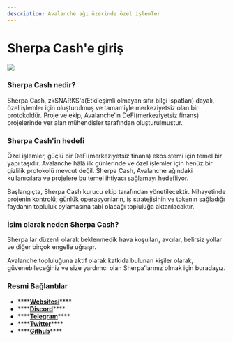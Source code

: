 ```yaml
---
description: Avalanche ağı üzerinde özel işlemler
---
```


# Sherpa Cash'e giriş

![](.gitbook/assets/sherpa_banner.jpeg)

### Sherpa Cash nedir?

Sherpa Cash, zkSNARKS'a\(Etkileşimli olmayan sıfır bilgi ispatları\) dayalı, özel işlemler için oluşturulmuş ve tamamiyle merkeziyetsiz olan bir protokoldür. Proje ve ekip, Avalanche’ın DeFi\(merkeziyetsiz finans\) projelerinde yer alan mühendisler tarafından oluşturulmuştur.

### Sherpa Cash'in hedefi

Özel işlemler, güçlü bir DeFi\(merkeziyetsiz finans\) ekosistemi için temel bir yapı taşıdır. Avalanche hâlâ ilk günlerinde ve özel işlemler için henüz bir gizlilik protokolü mevcut değil. Sherpa Cash, Avalanche ağındaki kullanıcılara ve projelere bu temel ihtiyacı sağlamayı hedefliyor.

Başlangıçta, Sherpa Cash kurucu ekip tarafından yönetilecektir. Nihayetinde projenin kontrolü; günlük operasyonların, iş stratejisinin ve tokenın sağladığı faydanın topluluk oylamasına tabi olacağı topluluğa aktarılacaktır.

### İsim olarak neden Sherpa Cash?

Sherpa'lar düzenli olarak beklenmedik hava koşulları, avcılar, belirsiz yollar ve diğer birçok engelle uğraşır.

Avalanche topluluğuna aktif olarak katkıda bulunan kişiler olarak, güvenebileceğiniz ve size yardımcı olan Sherpa’larınız olmak için buradayız.

### Resmi Bağlantılar

* \*\*\*\*[**Websitesi**](https://sherpa.cash)\*\*\*\*
* \*\*\*\*[**Discord**](https://discord.com/invite/8bWeGSB4Zx)\*\*\*\*
* \*\*\*\*[**Telegram**](https://t.me/sherpacash)\*\*\*\*
* \*\*\*\*[**Twitter**](https://twitter.com/sherpa_cash)\*\*\*\*
* \*\*\*\*[**Github**](https://github.com/Sherpa-Cash)\*\*\*\*